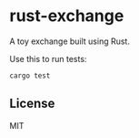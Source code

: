 # rust-exchange

A toy exchange built using Rust.

Use this to run tests:
```terminal
cargo test
```

## License

MIT
